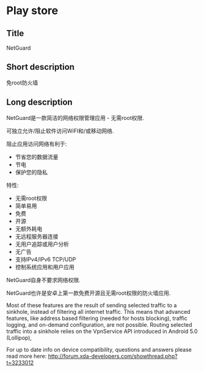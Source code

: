 Play store
==========

Title
-----
NetGuard


Short description
-----------------
免root防火墙


Long description
----------------
NetGuard是一款简洁的网络权限管理应用 - 无需root权限.

可独立允许/阻止软件访问WiFI和/或移动网络.

阻止应用访问网络有利于:

- 节省您的数据流量
- 节电
- 保护您的隐私

特性:

- 无需root权限
- 简单易用
- 免费
- 开源
- 无额外耗电
- 无远程服务器连接
- 无用户追踪或用户分析
- 无广告
- 支持IPv4/IPv6 TCP/UDP
- 控制系统应用和用户应用

NetGuard自身不要求网络权限.

NetGuard也许是安卓上第一款免费开源且无需root权限的防火墙应用.

Most of these features are the result of sending selected traffic to a sinkhole, instead of filtering all internet traffic. This means that advanced features, like address based filtering (needed for hosts blocking), traffic logging, and on-demand configuration, are not possible. Routing selected traffic into a sinkhole relies on the VpnService API introduced in Android 5.0 (Lollipop),

For up to date info on device compatibility, questions and answers please read more here: http://forum.xda-developers.com/showthread.php?t=3233012
